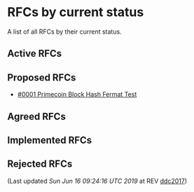# RFCs by current status

A list of all RFCs by their current status.

## Active RFCs


## Proposed RFCs

 - [#0001 Primecoin Block Hash Fermat Test](./text/0001-blockhash-fermat.md)

## Agreed RFCs


## Implemented RFCs


## Rejected RFCs



(Last updated _Sun Jun 16 09:24:16 UTC 2019_ at REV [ddc2017](https://github.com/primecoin/rfcs/commit/ddc2017eaf664f1643ea25264fcfc64bd8fc2ed3))
